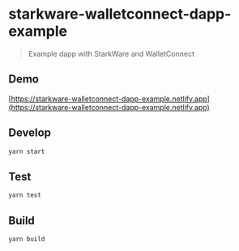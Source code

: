 # starkware-walletconnect-dapp-example

> Example dapp with StarkWare and WalletConnect

## Demo

[https://starkware-walletconnect-dapp-example.netlify.app](https://starkware-walletconnect-dapp-example.netlify.app)

## Develop

```bash
yarn start
```

## Test

```bash
yarn test
```

## Build

```bash
yarn build
```
